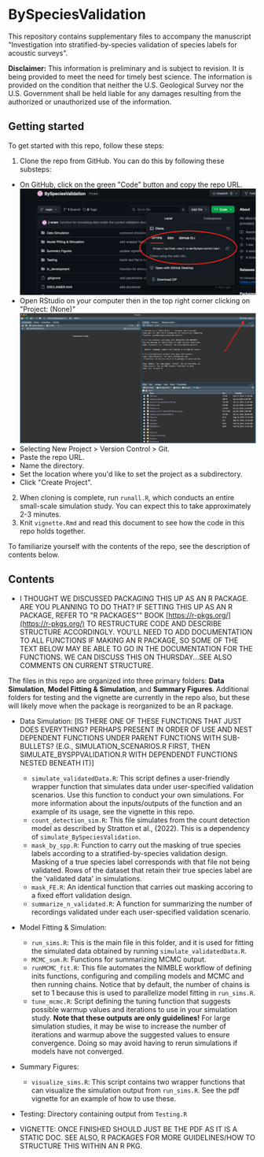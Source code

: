 # BySpeciesValidation

This repository contains supplementary files to accompany the manuscript "Investigation into stratified-by-species validation of species labels for acoustic surveys". 

**Disclaimer:**  This information is preliminary and is subject to revision. It is being provided to meet the need for timely best science.
The information is provided on the condition that neither the U.S. Geological Survey nor the U.S. Government shall be
held liable for any damages resulting from the authorized or unauthorized use of the information.

## Getting started 

To get started with this repo, follow these steps: 

1. Clone the repo from GitHub. You can do this by following these substeps:
  - On GitHub, click on the green "Code" button and copy the repo URL.
  ![repo URL](pngs/URL.png)
  - Open RStudio on your computer then in the top right corner clicking on "Project: (None)"
  !["Project: (None)""](pngs/project.png)
  - Selecting New Project > Version Control > Git. 
  - Paste the repo URL.
  - Name the directory.
  - Set the location where you'd like to set the project as a subdirectory. 
  - Click "Create Project".

2. When cloning is complete, run `runall.R`, which conducts an entire small-scale simulation study. You can expect this to take approximately 2-3 minutes.
3. Knit `vignette.Rmd` and read this document to see how the code in this repo holds together.

To familiarize yourself with the contents of the repo, see the description of contents below.


## Contents 

- I THOUGHT WE DISCUSSED PACKAGING THIS UP AS AN R PACKAGE. ARE YOU PLANNING TO DO THAT? IF SETTING THIS UP AS AN R PACKAGE, REFER TO "R PACKAGES"" BOOK [https://r-pkgs.org/](https://r-pkgs.org/) TO RESTRUCTURE CODE AND DESCRIBE STRUCTURE ACCORDINGLY. YOU'LL NEED TO ADD DOCUMENTATION TO ALL FUNCTIONS IF MAKING AN R PACKAGE, SO SOME OF THE TEXT BELOW MAY BE ABLE TO GO IN THE DOCUMENTATION FOR THE FUNCTIONS. WE CAN DISCUSS THIS ON THURSDAY...SEE ALSO COMMENTS ON CURRENT STRUCTURE.


The files in this repo are organized into three primary folders: __Data Simulation__, __Model Fitting & Simulation__, and __Summary Figures__. Additional folders for testing and the vignette are currently in the repo also, but these will likely move when the package is reorganized to be an R package.

- Data Simulation: [IS THERE ONE OF THESE FUNCTIONS THAT JUST DOES EVERYTHING? PERHAPS PRESENT IN ORDER OF USE AND NEST DEPENDENT FUNCTIONS UNDER PARENT FUNCTIONS WITH SUB-BULLETS?  (E.G., SIMULATION_SCENARIOS.R FIRST, THEN SIMULATE_BYSPPVALIDATION.R WITH DEPENDENDT FUNCTIONS NESTED BENEATH IT)]
  - `simulate_validatedData.R`: This script defines a user-friendly wrapper function that simulates data under user-specified validation scenarios. Use this function to conduct your own simulations. For more information about the inputs/outputs of the function and an example of its usage, see the vignette in this repo.
  - `count_detection_sim.R`: This file simulates from the count detection model as described by Stratton et al., (2022). This is a dependency of `simulate_BySpeciesValidation`. 
  - `mask_by_spp.R`: Function to carry out the masking of true species labels according to a stratified-by-species validation design. Masking of a true species label corresponds with that file not being validated. Rows of the dataset that retain their true species label are the 'validated data' in simulations.
  - `mask_FE.R`: An identical function that carries out masking accoring to a fixed effort validation design. 
  - `summarize_n_validated.R`: A function for summarizing the number of recordings validated under each user-specified validation scenario.
  
- Model Fitting & Simulation: 
  - `run_sims.R`: This is the main file in this folder, and it is used for fitting the simulated data obtained by running `simulate_validatedData.R`.
  - `MCMC_sum.R`: Functions for summarizing MCMC output. 
  - `runMCMC_fit.R`: This file automates the NIMBLE workflow of defining inits functions, configuring and compiling models and MCMC and then running chains. Notice that by default, the number of chains is set to 1 because this is used to parallelize model fitting in `run_sims.R`. 
  - `tune_mcmc.R`: Script defining the tuning function that suggests possible warmup values and iterations to use in your simulation study. **Note that these outputs are only guidelines!** For large simulation studies, it may be wise to increase the number of iterations and warmup above the suggested values to ensure convergence. Doing so may avoid having to rerun simulations if models have not converged.
  
- Summary Figures:
  - `visualize_sims.R`: This script contains two wrapper functions that can visualize the simulation output from `run_sims.R`. See the pdf vignette for an example of how to use these.

- Testing: Directory containing output from `Testing.R`
- VIGNETTE: ONCE FINISHED SHOULD JUST BE THE PDF AS IT IS A STATIC DOC. SEE ALSO, R PACKAGES FOR MORE GUIDELINES/HOW TO STRUCTURE THIS WITHIN AN R PKG. 

